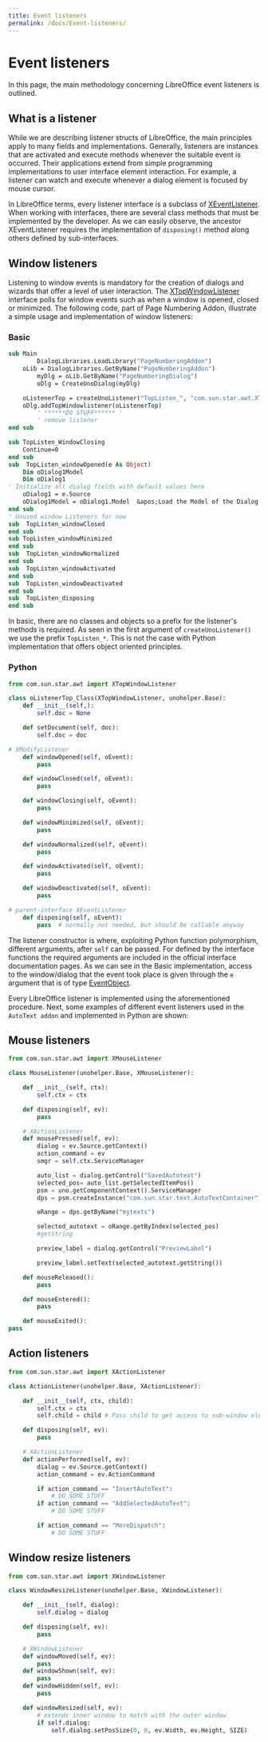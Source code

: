 ```yaml
---
title: Event listeners
permalink: /docs/Event-listeners/
---
```


# Event listeners
In this page, the main methodology concerning LibreOffice event listeners is outlined. 

## What is a listener
While we are describing listener structs of LibreOffice, the main principles apply to many fields and implementations. Generally, listeners are instances that are activated and execute methods whenever the suitable event is occurred. Their applications extend from simple programming implementations to user interface element interaction. For example, a listener can watch and execute whenever a dialog element is focused by mouse cursor.

In LibreOffice terms, every listener interface is a subclass of [XEventListener](https://api.libreoffice.org/docs/idl/ref/interfacecom_1_1sun_1_1star_1_1lang_1_1XEventListener.html). When working with interfaces, there are several class methods that must be implemented by the developer. As we can easily observe, the ancestor XEventListener requires the implementation of `disposing()` method along others defined by sub-interfaces.

## Window listeners
Listening to window events is mandatory for the creation of dialogs and wizards that offer a level of user interaction. The [XTopWindowListener](https://api.libreoffice.org/docs/idl/ref/interfacecom_1_1sun_1_1star_1_1awt_1_1XTopWindowListener.html) interface polls for window events such as when a window is opened, closed or minimized. The following code, part of Page Numbering Addon, illustrate a simple usage and implementation of window listeners:

### Basic
```vb
sub Main
        DialogLibraries.LoadLibrary("PageNumberingAddon")
	oLib = DialogLibraries.GetByName("PageNumberingAddon")
        myDlg = oLib.GetByName("PageNumberingDialog")
        oDlg = CreateUnoDialog(myDlg)

	oListenerTop = createUnoListener("TopListen_", "com.sun.star.awt.XTopWindowListener")
	oDlg.addTopWindowlistener(oListenerTop) 
        ' ******DO STUFF****** '
        ' remove listener 
end sub

sub TopListen_WindowClosing
	Continue=0
end sub
sub  TopListen_windowOpened(e As Object)
	Dim oDialog1Model
	Dim oDialog1
' Initialize all dialog fields with default values here	
	oDialog1 = e.Source	
	oDialog1Model = oDialog1.Model  &apos;Load the Model of the Dialog
end sub
' Unused window Listeners for now
sub  TopListen_windowClosed
end sub
sub TopListen_windowMinimized
end sub
sub  TopListen_windowNormalized
end sub
sub  TopListen_windowActivated
end sub
sub  TopListen_windowDeactivated
end sub
sub  TopListen_disposing
end sub
```
In basic, there are no classes and objects so a prefix for the listener's methods is required. As seen in the first argument of `createUnoListener()` we use the prefix `TopListen_*`. This is not the case with Python implementation that offers object oriented principles.

### Python
```python
from com.sun.star.awt import XTopWindowListener

class oListenerTop_Class(XTopWindowListener, unohelper.Base):
    def __init__(self,):
        self.doc = None

    def setDocument(self, doc):
        self.doc = doc

# XModifyListener
    def windowOpened(self, oEvent):
        pass

    def windowClosed(self, oEvent):
        pass

    def windowClosing(self, oEvent):
        pass

    def windowMinimized(self, oEvent):
        pass

    def windowNormalized(self, oEvent):
        pass

    def windowActivated(self, oEvent):
        pass

    def windowDeactivated(self, oEvent):
        pass

# parent-interface XEventListener
    def disposing(self, oEvent):
        pass  # normally not needed, but should be callable anyway

```       
The listener constructor is where, exploiting Python function polymorphism, different arguments, after `self` can be passed. For defined by the interface functions the required arguments are included in the official interface documentation pages. As we can see in the Basic implementation, access to the window/dialog that the event took place is given through the `e` argument that is of type [EventObject](https://api.libreoffice.org/docs/idl/ref/structcom_1_1sun_1_1star_1_1lang_1_1EventObject.html).

Every LibreOffice listener is implemented using the aforementioned procedure. Next, some examples of different event listeners used in the `AutoText addon` and implemented in Python are shown:

## Mouse listeners
```python
from com.sun.star.awt import XMouseListener

class MouseListener(unohelper.Base, XMouseListener):

    def __init__(self, ctx):
        self.ctx = ctx

    def disposing(self, ev):
        pass

    # XActionListener
    def mousePressed(self, ev):
        dialog = ev.Source.getContext()
        action_command = ev
        smgr = self.ctx.ServiceManager

        auto_list = dialog.getControl("SavedAutotext")
        selected_pos= auto_list.getSelectedItemPos()
        psm = uno.getComponentContext().ServiceManager
        dps = psm.createInstance("com.sun.star.text.AutoTextContainer")

        oRange = dps.getByName("mytexts")

        selected_autotext = oRange.getByIndex(selected_pos)
        #getString

        preview_label = dialog.getControl("PreviewLabel")

        preview_label.setText(selected_autotext.getString())

    def mouseReleased():
        pass

    def mouseEntered():
        pass

    def mouseExited():
pass
```

## Action listeners
```python
from com.sun.star.awt import XActionListener

class ActionListener(unohelper.Base, XActionListener):

    def __init__(self, ctx, child):
        self.ctx = ctx
        self.child = child # Pass child to get access to sub-window elements

    def disposing(self, ev):
        pass

    # XActionListener
    def actionPerformed(self, ev):
        dialog = ev.Source.getContext()
        action_command = ev.ActionCommand

        if action_command == "InsertAutoText":
           	# DO SOME STUFF
        if action_command == "AddSelectedAutoText":
            # DO SOME STUFF

        if action_command == "MoreDispatch":
            # DO SOME STUFF
```

## Window resize listeners
```python
from com.sun.star.awt import XWindowListener

class WindowResizeListener(unohelper.Base, XWindowListener):

    def __init__(self, dialog):
        self.dialog = dialog

    def disposing(self, ev):
        pass

    # XWindowListener
    def windowMoved(self, ev):
        pass
    def windowShown(self, ev):
        pass
    def windowHidden(self, ev):
        pass

    def windowResized(self, ev):
        # extends inner window to match with the outer window
        if self.dialog:
			self.dialog.setPosSize(0, 0, ev.Width, ev.Height, SIZE)
```
